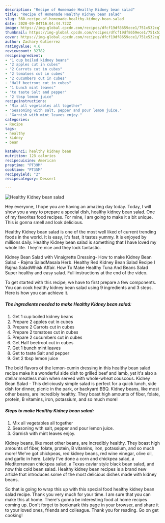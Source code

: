 ```yaml
---
description: "Recipe of Homemade Healthy Kidney bean salad"
title: "Recipe of Homemade Healthy Kidney bean salad"
slug: 560-recipe-of-homemade-healthy-kidney-bean-salad
date: 2020-09-04T16:04:44.722Z
image: https://img-global.cpcdn.com/recipes/dfcf19df8659ece1/751x532cq70/healthy-kidney-bean-salad-recipe-main-photo.jpg
thumbnail: https://img-global.cpcdn.com/recipes/dfcf19df8659ece1/751x532cq70/healthy-kidney-bean-salad-recipe-main-photo.jpg
cover: https://img-global.cpcdn.com/recipes/dfcf19df8659ece1/751x532cq70/healthy-kidney-bean-salad-recipe-main-photo.jpg
author: Zachary Gutierrez
ratingvalue: 4.6
reviewcount: 32782
recipeingredient:
- "1 cup boiled kidney beans"
- "2 apples cut in cubes"
- "2 Carrots cut in cubes"
- "2 tomatoes cut in cubes"
- "2 cucumbers cut in cubes"
- "Half beetroot cut in cubes"
- "1 bunch mint leaves"
- "to taste Salt and pepper"
- "2 tbsp lemon juice"
recipeinstructions:
- "Mix all vegetables all together"
- "Seasoning with salt, pepper and pour lemon juice."
- "Garnish with mint leaves enjoy."
categories:
- Recipe
tags:
- healthy
- kidney
- bean

katakunci: healthy kidney bean 
nutrition: 128 calories
recipecuisine: American
preptime: "PT39M"
cooktime: "PT35M"
recipeyield: "2"
recipecategory: Dessert

---
```



![Healthy Kidney bean salad](https://img-global.cpcdn.com/recipes/dfcf19df8659ece1/751x532cq70/healthy-kidney-bean-salad-recipe-main-photo.jpg)

Hey everyone, I hope you are having an amazing day today. Today, I will show you a way to prepare a special dish, healthy kidney bean salad. One of my favorites food recipes. For mine, I am going to make it a bit unique. This is gonna smell and look delicious.

Healthy Kidney bean salad is one of the most well liked of current trending foods in the world. It is easy, it's fast, it tastes yummy. It is enjoyed by millions daily. Healthy Kidney bean salad is something that I have loved my whole life. They're nice and they look fantastic.

Kidney Bean Salad with Vinaigrette Dressing- How to make Kidney Bean Salad - Rajma SaladMasala Herb. Healthy Red Kidney Bean Salad Recipe I Rajma SaladWhisk Affair. How To Make Healthy Tuna And Beans Salad Super healthy and easy salad. Full instructions at the end of the video.


To get started with this recipe, we have to first prepare a few components. You can cook healthy kidney bean salad using 9 ingredients and 3 steps. Here is how you can achieve it.

<!--inarticleads1-->

##### The ingredients needed to make Healthy Kidney bean salad:

1. Get 1 cup boiled kidney beans
1. Prepare 2 apples cut in cubes
1. Prepare 2 Carrots cut in cubes
1. Prepare 2 tomatoes cut in cubes
1. Prepare 2 cucumbers cut in cubes
1. Get Half beetroot cut in cubes
1. Get 1 bunch mint leaves
1. Get to taste Salt and pepper
1. Get 2 tbsp lemon juice


The bold flavors of the lemon-cumin dressing in this healthy bean salad recipe make it a wonderful side dish to grilled beef and lamb, yet it&#39;s also a stellar meatless main when served with whole-wheat couscous. Kidney Bean Salad - This deliciously simple salad is perfect for a quick lunch, side dish for dinner, picnic in the park, or backyard BBQ. Kidney beans, like most other beans, are incredibly healthy. They boast high amounts of fiber, folate, protein, B vitamins, iron, potassium, and so much more! 

<!--inarticleads2-->

##### Steps to make Healthy Kidney bean salad:

1. Mix all vegetables all together
1. Seasoning with salt, pepper and pour lemon juice.
1. Garnish with mint leaves enjoy.


Kidney beans, like most other beans, are incredibly healthy. They boast high amounts of fiber, folate, protein, B vitamins, iron, potassium, and so much more! We&#39;ve got chickpeas, red kidney beans, red wine vinegar, olive oil, and garlic in here. Lately I&#39;ve done a corn and chickpea salad, a Mediterranean chickpea salad, a Texas caviar style black bean salad, and now this cold bean salad. Healthy kidney bean recipes is a brand new article that introduces some of the most delicious dishes made with kidney beans. 

So that is going to wrap this up with this special food healthy kidney bean salad recipe. Thank you very much for your time. I am sure that you can make this at home. There's gonna be interesting food at home recipes coming up. Don't forget to bookmark this page in your browser, and share it to your loved ones, friends and colleague. Thank you for reading. Go on get cooking!
